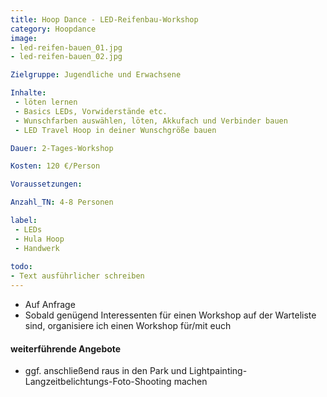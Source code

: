 ```yaml
---
title: Hoop Dance - LED-Reifenbau-Workshop
category: Hoopdance
image:
- led-reifen-bauen_01.jpg
- led-reifen-bauen_02.jpg

Zielgruppe: Jugendliche und Erwachsene

Inhalte:
 - löten lernen
 - Basics LEDs, Vorwiderstände etc.
 - Wunschfarben auswählen, löten, Akkufach und Verbinder bauen
 - LED Travel Hoop in deiner Wunschgröße bauen

Dauer: 2-Tages-Workshop

Kosten: 120 €/Person

Voraussetzungen:

Anzahl_TN: 4-8 Personen

label:
 - LEDs
 - Hula Hoop
 - Handwerk
 
todo:
- Text ausführlicher schreiben
---
```




* Auf Anfrage
* Sobald genügend Interessenten für einen Workshop auf der Warteliste sind, organisiere ich einen Workshop für/mit euch

#### weiterführende Angebote
* ggf. anschließend raus in den Park und Lightpainting-Langzeitbelichtungs-Foto-Shooting machen
